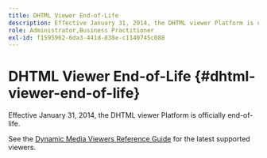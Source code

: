 ```yaml
---
title: DHTML Viewer End-of-Life
description: Effective January 31, 2014, the DHTML viewer Platform is officially end-of-life.
role: Administrator,Business Practitioner
exl-id: f1595962-6da3-441d-838e-c1140745c088
---
```

# DHTML Viewer End-of-Life {#dhtml-viewer-end-of-life}

Effective January 31, 2014, the DHTML viewer Platform is officially end-of-life.

See the [Dynamic Media Viewers Reference Guide](https://experienceleague.adobe.com/docs/dynamic-media-developer-resources.html) for the latest supported viewers.
